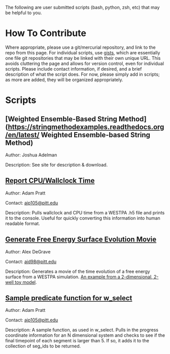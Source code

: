 The following are user submitted scripts (bash, python, zsh, etc) that may be helpful to you.

# How To Contribute

Where appropriate, please use a git/mercurial repository, and link to the repo from this page.  For individual scripts, use [gists](https://gist.github.com/), which are essentially one file git repositories that may be linked with their own unique URL.  This avoids cluttering the page and allows for version control, even for individual scripts.  Please include contact information, if desired, and a brief description of what the script does.  For now, please simply add in scripts; as more are added, they will be organized appropriately.

# Scripts

## [Weighted Ensemble-Based String Method](https://stringmethodexamples.readthedocs.org/en/latest/ Weighted Ensemble-based String Method)

Author: Joshua Adelman

Description: See site for description & download.

## [Report CPU/Wallclock Time](https://gist.github.com/ajoshpratt/aba3ecb5d77bca9d3420)

Author: Adam Pratt

Contact: [ajp105@pitt.edu](mailto:ajp105@pitt.edu?Subject=WallclockScript)

Description: Pulls wallclock and CPU time from a WESTPA .h5 file and prints it to the console.  Useful for quickly converting this information into human readable format.

## [Generate Free Energy Surface Evolution Movie](https://gist.github.com/ajd98/abd7cadd8017557582da)

Author: Alex DeGrave

Contact: [ajd98@pitt.edu](mailto:ajd98@pitt.edu?Subject=FreeEnergyEvolutionMovieScript)

Description: Generates a movie of the time evolution of a free energy surface from a WESTPA simulation. [An example from a 2-dimensional, 2-well toy model](https://www.dropbox.com/s/aeow7xi4jr35fgk/energy_surface_evolution.avi?dl=0).

## [Sample predicate function for w_select](https://gist.github.com/ajoshpratt/e751b38c869f477ee637)

Author: Adam Pratt

Contact: [ajp105@pitt.edu](mailto:ajp105@pitt.edu?Subject=SamplePredicateFunction)

Description: A sample function, as used in w_select.  Pulls in the progress coordinate information for an N dimensional system and checks to see if the final timepoint of each segment is larger than 5.  If so, it adds it to the collection of seg_ids to be returned.
